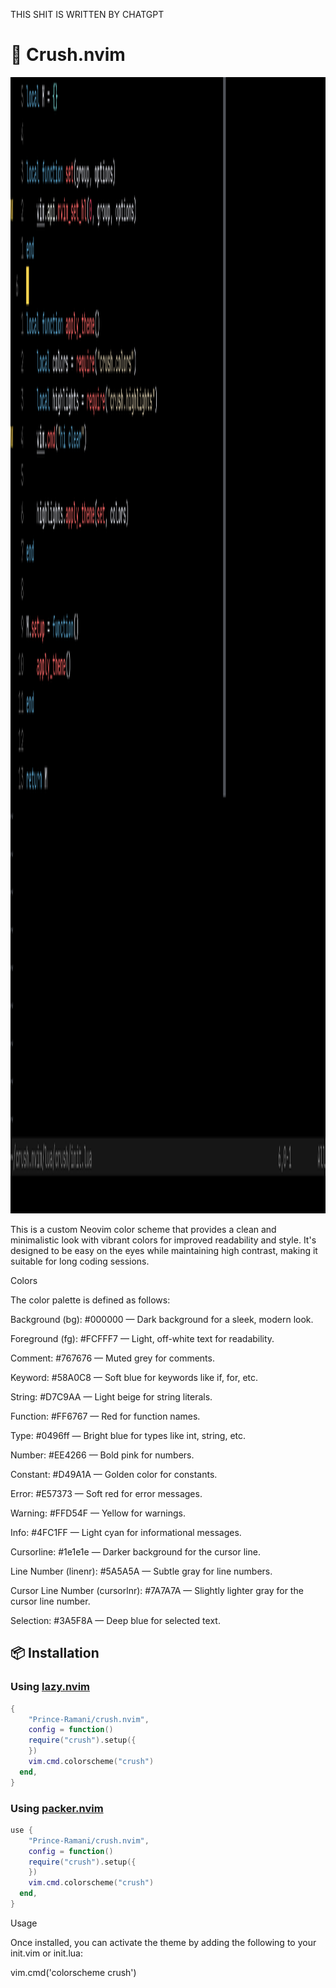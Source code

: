 THIS SHIT IS WRITTEN BY CHATGPT

# 🌸 Crush.nvim

<img width="2586" height="1818" alt="Crush" src="./preview/image1.png" />

This is a custom Neovim color scheme that provides a clean and minimalistic look with vibrant colors for improved readability and style. It's designed to be easy on the eyes while maintaining high contrast, making it suitable for long coding sessions.

Colors

The color palette is defined as follows:

Background (bg): #000000 — Dark background for a sleek, modern look.

Foreground (fg): #FCFFF7 — Light, off-white text for readability.

Comment: #767676 — Muted grey for comments.

Keyword: #58A0C8 — Soft blue for keywords like if, for, etc.

String: #D7C9AA — Light beige for string literals.

Function: #FF6767 — Red for function names.

Type: #0496ff — Bright blue for types like int, string, etc.

Number: #EE4266 — Bold pink for numbers.

Constant: #D49A1A — Golden color for constants.

Error: #E57373 — Soft red for error messages.

Warning: #FFD54F — Yellow for warnings.

Info: #4FC1FF — Light cyan for informational messages.

Cursorline: #1e1e1e — Darker background for the cursor line.

Line Number (linenr): #5A5A5A — Subtle gray for line numbers.

Cursor Line Number (cursorlnr): #7A7A7A — Slightly lighter gray for the cursor line number.

Selection: #3A5F8A — Deep blue for selected text.

## 📦 Installation

### Using [lazy.nvim](https://github.com/folke/lazy.nvim)

```lua
{
    "Prince-Ramani/crush.nvim",
    config = function()
    require("crush").setup({
    })
    vim.cmd.colorscheme("crush")
  end,
}
```

### Using [packer.nvim](https://github.com/wbthomason/packer.nvim)

```lua
use {
    "Prince-Ramani/crush.nvim",
    config = function()
    require("crush").setup({
    })
    vim.cmd.colorscheme("crush")
  end,
}
```

Usage

Once installed, you can activate the theme by adding the following to your init.vim or init.lua:

vim.cmd('colorscheme crush')
